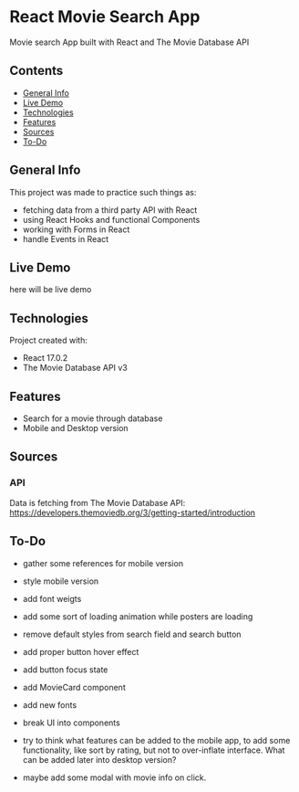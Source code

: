 # React Movie Search App

Movie search App built with React and The Movie Database API

## Contents

- [General Info](#general-info)
- [Live Demo](#live-demo)
- [Technologies](#technologies)
- [Features](#features)
- [Sources](#sources)
- [To-Do](#to-do)

## General Info

This project was made to practice such things as: 

- fetching data from a third party API with React
- using React Hooks and functional Components
- working with Forms in React
- handle Events in React

## Live Demo

here will be live demo

## Technologies 

Project created with:

- React 17.0.2
- The Movie Database API v3

## Features 

- Search for a movie through database
- Mobile and Desktop version

## Sources

### API

Data is fetching from The Movie Database API: https://developers.themoviedb.org/3/getting-started/introduction

## To-Do

- gather some references for mobile version
- style mobile version
- add font weigts

- add some sort of loading animation while posters are loading
- remove default styles from search field and search button
- add proper button hover effect
- add button focus state
- add MovieCard component 
- add new fonts
- break UI into components
- try to think what features can be added to the mobile app, to add some functionality, like sort by rating, but not to over-inflate interface. What can be added later into desktop version? 




- maybe add some modal with movie info on click. 